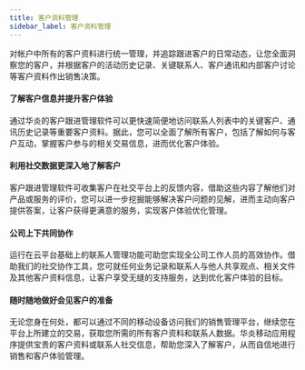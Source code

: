 ```yaml
---
title: 客户资料管理
sidebar_label: 客户资料管理
---
```


对帐户中所有的客户资料进行统一管理，并追踪跟进客户的日常动态，让您全面洞察您的客户，并根据客户的活动历史记录、关键联系人、客户通讯和内部客户讨论等客户资料作出销售决策。



#### 了解客户信息并提升客户体验

通过华炎的客户跟进管理软件可以更快速简便地访问联系人列表中的关键客户、通讯历史记录等重要客户资料。据此，您可以全面了解所有客户，包括了解如何与客户互动，掌握客户参与的相关交易信息，进而优化客户体验。

#### 利用社交数据更深入地了解客户

客户跟进管理软件可收集客户在社交平台上的反馈内容，借助这些内容了解他们对产品或服务的评价，您可以进一步挖掘能够解决客户问题的见解，进而主动向客户提供答案，让客户获得更满意的服务，实现客户体验优化管理。

#### 公司上下共同协作

运行在云平台基础上的联系人管理功能可助您实现全公司工作人员的高效协作。借助我们的社交协作工具，您可就任何业务记录和联系人与他人共享观点、相关文件及其他客户资料信息，让客户享受无缝的支持服务，达到优化客户体验的目标。

#### 随时随地做好会见客户的准备

无论您身在何处，都可以通过不同的移动设备访问我们的销售管理平台，继续您在平台上所建立的交易，获取您所需的所有客户资料和联系人数据。华炎移动应用程序提供宝贵的客户资料或联系人社交信息，帮助您深入了解客户，从而自信地进行销售和客户体验管理。